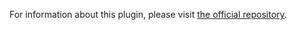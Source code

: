 For information about this plugin, please visit [the official repository](https://github.com/gujarathisampath/fakeProfile).
